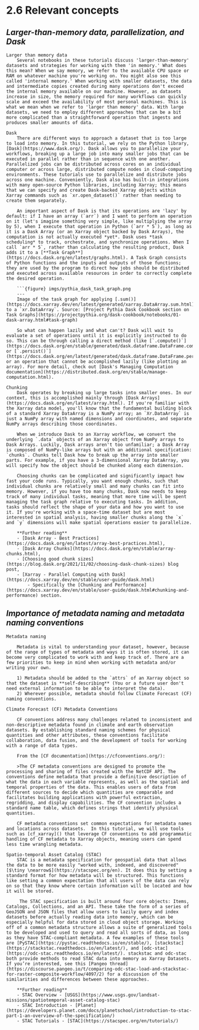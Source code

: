 # 2.6 Relevant concepts

## *Larger-than-memory data, parallelization, and Dask*

```{glossary}
Larger than memory data
    Several notebooks in these tutorials discuss 'larger-than-memory' datasets and strategies for working with them 'in memory.' What does this mean? When we say memory, we refer to the available CPU space or RAM on whatever machine you're working on. You might also see this called 'internal memory.' When working with smaller datasets, the data and intermediate copies created during many operations don't exceed the internal memory available on our machine. However, as datasets increase in size, the memory required for many workflows can quickly scale and exceed the availability of most personal machines. This is what we mean when we refer to 'larger than memory' data. With large datasets, we need to employ different approaches that can be a bit more complicated than a straightforward operation that ingests and produces smaller amounts of data.

Dask
    There are different ways to approach a dataset that is too large to load into memory. In this tutorial, we rely on the Python library, [Dask](https://www.dask.org/). Dask allows you to parallelize your workflows, breaking up a large job into many smaller jobs that can be executed in parallel rather than in sequence with one another. Parallelized jobs can be distributed across cores on an individual computer or across large, distributed compute nodes in cloud-computing environments. These tutorials use to parallelize and distribute jobs across one machine. Conveniently, Dask also has built-in integrations with many open-source Python libraries, including Xarray; this means that we can specify and create Dask-backed Xarray objects within Xarray commands such as `xr.open_dataset()` rather than needing to create them separately.  

    An important aspect of Dask is that its operations are 'lazy' by default: if I have an array (`arr`) and I want to perform an operation on it (let's imagine something very simple, like multiplying the array by 5), when I execute that operation in Python (`arr * 5`), as long as it is a Dask Array (or an Xarray object backed by Dask Arrays), the computation is not actually executed *yet*. Dask uses *task scheduling* to track, orchestrate, and synchronize operations. When I call `arr * 5`, rather than calculating the resulting product, Dask adds it to a [**Task Graph**](https://docs.dask.org/en/latest/graphs.html). A Task Graph consists of Python functions and the inputs and outputs of those functions; they are used by the program to direct how jobs should be distributed and executed across available resources in order to correctly complete the desired operation. 

    ```{figure} imgs/pythia_dask_task_graph.png
    ---
    Image of the task graph for applying [.sum()](https://docs.xarray.dev/en/latest/generated/xarray.DataArray.sum.html) to a `xr.DataArray`. Source: [Project Pythia Dask Cookbook section on Task Graphs](https://projectpythia.org/dask-cookbook/notebooks/01-dask-array.html#task-graph)

    So what can happen lazily and what can't? Dask will wait to evaluate a set of operations until it is explicitly instructed to do so. This can be through calling a direct method (like [`.compute()`](https://docs.dask.org/en/stable/generated/dask.dataframe.DataFrame.compute.html) or [`.persist()`](https://docs.dask.org/en/latest/generated/dask.dataframe.DataFrame.persist.html)), or an operation that cannot be accomplished lazily (like plotting an array). For more detail, check out [Dask's Managing Computation documentation](https://distributed.dask.org/en/stable/manage-computation.html).

Chunking
    Dask operates by breaking up large tasks into smaller ones. In our context, this is accomplished mainly through [Dask Arrays](https://docs.dask.org/en/latest/array.html). If you're familiar with the Xarray data model, you'll know that the fundamental building block of a standard Xarray DataArray is a NumPy array; an `Xr.DataArray` is just a NumPy array with named dimensions and coordinates, and separate NumPy arrays describing those coordinates. 

    When we introduce Dask to an Xarray workflow, we convert the underlying `.data` objects of an Xarray object from NumPy arrays to Dask Arrays. Luckily, Dask arrays aren't too unfamiliar; a Dask Array is composed of NumPy-like arrays but with an additional specification: `chunks`. Chunks tell Dask how to break up the array into smaller parts. For example, if you have a 3-dimensional Xarray DataArray, you will specify how the object should be chunked along each dimension. 

    Choosing chunks can be complicated and significantly impact how fast your code runs. Typically, you want enough chunks, such that individual chunks are relatively small and many chunks can fit into memory. However, if you have too many chunks, Dask now needs to keep track of many individual tasks, meaning that more time will be spent managing the task graph relative to executing tasks. In addition, tasks should reflect the shape of your data and how you want to use it. If you're working with a space-time dataset but are most interested in spatial analysis, having smaller chunks along the `x` and `y` dimensions will make spatial operations easier to parallelize. 

    **Further reading**
    - [Dask Array - Best Practices](https://docs.dask.org/en/latest/array-best-practices.html),   
    - [Dask Array Chunks](https://docs.dask.org/en/stable/array-chunks.html),  
    - [Choosing good chunk sizes](https://blog.dask.org/2021/11/02/choosing-dask-chunk-sizes) blog post,  
    - [Xarray - Parallel Computing with Dask](https://docs.xarray.dev/en/stable/user-guide/dask.html)
        - Specifically the [Chunking and Performance](https://docs.xarray.dev/en/stable/user-guide/dask.html#chunking-and-performance) section.
```
## *Importance of metadata naming and metadata naming conventions*
```{glossary}
Metadata naming

    Metadata is vital to understanding your dataset, however, because of the range of types of metadata and ways it is often stored, it can become very complicated to work with and keep track of. There are a few priorities to keep in mind when working with metadata and/or writing your own.

    1) Metadata should be added to the `attrs` of an Xarray object so that the dataset is **self-describing** (You or a future user don't need external information to be able to interpret the data).
    2) Wherever possible, metadata should follow Climate Forecast (CF) naming conventions.

Climate Forecast (CF) Metadata Conventions

    CF conventions address many challenges related to inconsistent and non-descriptive metadata found in climate and earth observation datasets. By establishing standard naming schemes for physical quantities and other attributes, these conventions facilitate collaboration, data fusion, and the development of tools for working with a range of data types. 

    From the [CF documentation](https://cfconventions.org/): 

    >The CF metadata conventions are designed to promote the processing and sharing of files created with the NetCDF API. The conventions define metadata that provide a definitive description of what the data in each variable represents, as well as the spatial and temporal properties of the data. This enables users of data from different sources to decide which quantities are comparable and facilitates building applications with powerful extraction, regridding, and display capabilities. The CF convention includes a standard name table, which defines strings that identify physical quantities.

    CF metadata conventions set common expectations for metadata names and locations across datasets.  In this tutorial, we will use tools such as [cf_xarray]() that leverage CF conventions to add programmatic handling of CF metadata to Xarray objects, meaning users can spend less time wrangling metadata. 

Spatio-temporal Asset Catalog (STAC)
    STAC is a metadata specification for geospatial data that allows the data to be more easily "worked with, indexed, and discovered" [$\tiny \nearrow$](https://stacspec.org/en). It does this by setting a standard format for how metadata will be structured. This functions like setting a common expectation that all users of the data can rely on so that they know where certain information will be located and how it will be stored. 
    
     The STAC specification is built around four core objects: Items, Catalogs, Collections, and an API. These take the form of a series of GeoJSON and JSON files that allow users to lazily query and index datasets before actually reading data into memory, which can be especially helpful for data stored in cloud object storage. Working off of a common metadata structure allows a suite of generalized tools to be developed and used to query and read all sorts of data, as long as they have STAC-compliant metadata. A few examples of these tools are [PySTAC](https://pystac.readthedocs.io/en/stable/), [stackstac](https://stackstac.readthedocs.io/en/latest/), and [odc-stac](https://odc-stac.readthedocs.io/en/latest/). stackstac and odc-stac both provide methods to read STAC data into memory as Xarray Datasets. If you’re interested, see this [Pangeo thread](https://discourse.pangeo.io/t/comparing-odc-stac-load-and-stackstac-for-raster-composite-workflow/4097/2) for a discussion of the similarities and differences between these approaches. 

    **Further reading**
    - STAC Overview - [USGS](https://www.usgs.gov/landsat-missions/spatiotemporal-asset-catalog-stac)
    - STAC Introduction - [Planet](https://developers.planet.com/docs/planetschool/introduction-to-stac-part-1-an-overview-of-the-specification/)
    - STAC Tutorials - [STAC](https://stacspec.org/en/tutorials/)
```